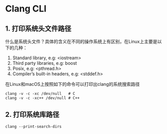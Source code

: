 # Clang CLI

## 1. 打印系统头文件路径

什么是系统头文件？具体的含义在不同的操作系统上有区别，在Linux上主要是以下的几种：

1. Standard library, e.g: \<iostream\>
2. Third party libraries, e.g: boost
3. Posix, e.g: \<pthread.h\>
4. Compiler’s built-in headers, e.g: \<stddef.h\>

在Linux和macOS上按照如下的命令可以打印出clang的系统搜索路径

```shell
clang -v -c -xc /dev/null   # C
clang -v -c -xc++ /dev/null # C++
```

## 2. 打印系统库路径

```shell
clang --print-search-dirs
```
